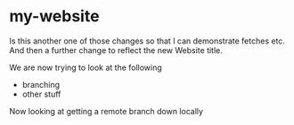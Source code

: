 # my-website
Is this another one of those changes so that I can demonstrate fetches etc.
And then a further change to reflect the new Website title.

We are now trying to look at the following

* branching
* other stuff

Now looking at getting a remote branch down locally
